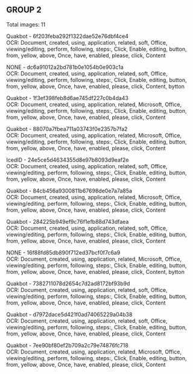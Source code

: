## GROUP 2
Total images: 11  

Quakbot - 6f203feba292f1322dae52e76dbf4ce4  
OCR: Document, created, using, application, related, soft, Office, viewing/editing, perform, following, steps:, Click, Enable, editing, button, from, yellow, above, Once, have, enabled, please, click, Content  

NONE - dc6a91012a2bd781b0e1054b0e903c1a  
OCR: Document, created, using, application, related, soft, Office, viewing/editing, perform, following, steps:, Click, Enable, editing, button, from, yellow, above, Once, have, enabled, please, click, Content, bytton  

Quakbot - 1f3ef398feb8d6ae745df227c0b4da43  
OCR: Document, created, using, application, related, Microsoft, Office, viewing/editing, perform, following, steps:, Click, Enable, editing, button, from, yellow, above, Once, have, enabled, please, click, Content  

Quakbot - 88070a7fbea711a03743f0e2357b7fa2  
OCR: Document, created, using, application, related, Microsoft, Office, viewing/editing, perform, following, steps:, Click, Enable, editing, button, from, yellow, above, Once, have, enabled, please, click, Content  

IcedID - 24e5ce5d4634355d8e97b8093d9eaf2e  
OCR: Document, created, using, application, related, soft, Office, viewing/editing, perform, following, steps:, Click, Enable, editing, button, from, yellow, above, Once, have, enabled, please, click, Content  

Quakbot - 84cb456a9300811b67698de0e7a7a85a  
OCR: Document, created, using, application, related, Microsoft, Office, viewing/editing, perform, following, steps:, Click, Enable, editing, button, from, yellow, above, Once, have, enabled, please, click, Content  

Quakbot - 284225b949ef9c76f1efb88d743dfaea  
OCR: Document, created, using, application, related, soft, Office, viewing/editing, perform, following, steps:, Click, Enable, editing, button, from, yellow, above, Once, have, enabled, please, click, Content  

NONE - 16f88fd85db890f712ed37bcf0f7c6a9  
OCR: Document, created, using, application, related, Microsoft, Office, viewing/editing, perform, following, steps:, Click, Enable, editing, button, from, yellow, above, Once, have, enabled, please, click, Content, bytton  

Quakbot - 7382711078d2654c7d2ad8172bf93b9d  
OCR: Document, created, using, application, related, soft, Office, viewing/editing, perform, following, steps:, Click, Enable, editing, button, from, yellow, above, Once, have, enabled, please, click, Content  

Quakbot - d7972dace5d421f0ad74065229a04b38  
OCR: Document, created, using, application, related, soft, Office, viewing/editing, perform, following, steps:, Click, Enable, editing, button, from, yellow, above, Once, have, enabled, please, click, Content  

Quakbot - 7ee90bf80ef2b709a2c79e74876fc718  
OCR: Document, created, using, application, related, Microsoft, Office, viewing/editing, perform, following, steps:, Click, Enable, editing, button, from, yellow, above, Once, have, enabled, please, click, Content  

